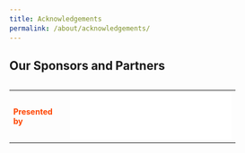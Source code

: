 ```yaml
---
title: Acknowledgements
permalink: /about/acknowledgements/
---
```


## Our Sponsors and Partners
<table>
<table style="width:80%">
<tr>
    <td>
      <font color="orangered"><b>Presented by</b></font>
      <br>
    </td>
    <td>
     <a href="http://www.ura.gov.sg"> <img src="/images/URALogo.svg" /></a>
    </td>
  </tr>
